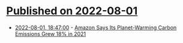 # [Published on 2022-08-01](index.md)

* [2022-08-01, 18:47:00](https://news.slashdot.org/story/22/08/01/1847233/amazon-says-its-planet-warming-carbon-emissions-grew-18-in-2021?utm_source=rss1.0mainlinkanon&utm_medium=feed) - [Amazon Says Its Planet-Warming Carbon Emissions Grew 18% in 2021](https://news.slashdot.org/story/22/08/01/1847233/amazon-says-its-planet-warming-carbon-emissions-grew-18-in-2021?utm_source=rss1.0mainlinkanon&utm_medium=feed)
